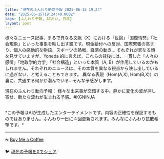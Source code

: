 ```yaml
---
title: "現在のふんわり動向予報 2025-06-15 19:24"
date: "2025-06-15T19:24:49.000Z"
tags: [ふんわり予報, AI占い, 日常]
layout: post
---
```


様々なニュース記事、まるで異なる文脈（X）における「世論」「国際情勢」「社会現象」といった事象を映し出す鏡です。現金給付への反対、国際緊張の高まり、個人の感動的な物語、スポーツの熱戦、経済の動き…  それぞれが異なる顔を見せていますが、Yoneda 的に言えば、これらの背後には、一貫した「人々の感情」「地政学的力学」「社会構造」といった本質（A, B）が作用しているのかもしれません。それぞれのニュースは、その本質を異なる視点から映し出しているに過ぎない、と考えることもできます。  異なる表現（Hom(A,X), Hom(B,X)）の裏に、共通する何かが潜んでいる…そんな予感がします。

現在のふんわり動向予報：
様々な出来事が交錯する中、静かに変化の波が押し寄せ、新たな流れが生まれる予感。#KGNINJA

<br>
*この予報はAIが生成したエンターテイメントです。内容の正確性を保証するものではありません。ふんわり一日に４回更新されます。みんなにふんわり拡散希望です。*

---
☕️ [Buy Me a Coffee](https://www.buymeacoffee.com/kgninja)

🐦 [現在の予報をXでシェア](https://twitter.com/intent/tweet?text=%E7%8F%BE%E5%9C%A8%E3%81%AE%E3%81%B5%E3%82%93%E3%82%8F%E3%82%8A%E4%BA%88%E5%A0%B1%3A%20%E3%80%8C%E6%A7%98%E3%80%85%E3%81%AA%E3%83%8B%E3%83%A5%E3%83%BC%E3%82%B9%E8%A8%98%E4%BA%8B%E3%80%81%E3%81%BE%E3%82%8B%E3%81%A7%E7%95%B0%E3%81%AA%E3%82%8B%E6%96%87%E8%84%88%EF%BC%88X%EF%BC%89%E3%81%AB%E3%81%8A%E3%81%91%E3%82%8B%E3%80%8C%E4%B8%96%E8%AB%96%E3%80%8D%E3%80%8C%E5%9B%BD%E9%9A%9B%E6%83%85%E5%8B%A2%E3%80%8D%E3%80%8C%E7%A4%BE%E4%BC%9A%E7%8F%BE%E8%B1%A1%E3%80%8D%E3%81%A8%E3%81%84%E3%81%A3%E3%81%9F%E4%BA%8B%E8%B1%A1%E3%82%92%E6%98%A0%E3%81%97%E5%87%BA%E3%81%99%E9%8F%A1%E3%81%A7%E3%81%99%E3%80%82%E3%80%8D%23KGNINJA%20%E7%B6%9A%E3%81%8D%E3%81%AF%E3%83%96%E3%83%AD%E3%82%B0%E3%81%A7%EF%BC%81%F0%9F%91%87&url=https%3A%2F%2Fkg-ninja.github.io%2FFunwariyoso%2F)
